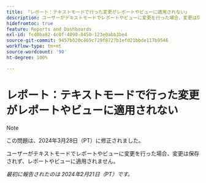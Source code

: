 ```yaml
---
title: 「レポート：テキストモードで行った変更がレポートやビューに適用されない」
description: ユーザーがテキストモードでレポートやビューに変更を行った場合、変更は保存されず、レポートやビューに適用されません。
hidefromtoc: true
feature: Reports and Dashboards
exl-id: fcd0ba82-4c0f-4090-8450-123e0abb3be4
source-git-commit: 9457b520c469c729f8727b1efd21bbde117b9546
workflow-type: tm+mt
source-wordcount: '90'
ht-degree: 100%

---
```


# レポート：テキストモードで行った変更がレポートやビューに適用されない

>[!NOTE]
>
>この問題は、2024年3月28日（PT）に修正されました。

ユーザーがテキストモードでレポートやビューに変更を行った場合、変更は保存されず、レポートやビューに適用されません。

_最初に報告されたのは 2024年2月21日（PT）です。_
